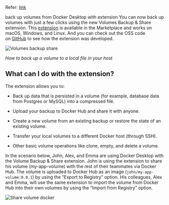 Refer: [link](https://www.docker.com/blog/back-up-and-share-docker-volumes-with-this-extension/)

back up volumes from Docker Desktop with extension
You can now back up volumes with just a few clicks using the new Volumes Backup & Share extension. This [extension](https://hub.docker.com/extensions/docker/volumes-backup-extension) is available in the Marketplace and works on macOS, Windows, and Linux. And you can check out the OSS code on [GitHub](https://github.com/docker/volumes-backup-extension) to see how the extension was developed.

![Volumes backup share](https://www.docker.com/wp-content/uploads/2022/09/volumes-backup-share-extension.gif "- Volumes Backup Share")

_How to back up a volume to a local file in your host_

## What can I do with the extension?

The extension allows you to:

- Back up data that is persisted in a volume (for example, database data from Postgres or MySQL) into a compressed file.

- Upload your backup to Docker Hub and share it with anyone.

- Create a new volume from an existing backup or restore the state of an existing volume.

- Transfer your local volumes to a different Docker host (through SSH).

- Other basic volume operations like clone, empty, and delete a volume.

In the scenario below, John, Alex, and Emma are using Docker Desktop with the Volume Backup & Share extension. John is using the extension to share his volume (my-app-volume) with the rest of their teammates via Docker Hub. The volume is uploaded to Docker Hub as an image (`john/my-app-volume:0.0.1`) by using the “Export to Registry” option. His colleagues, Alex and Emma, will use the same extension to import the volume from Docker Hub into their own volumes by using the “Import from Registry” option.

![Share volume docker](https://www.docker.com/wp-content/uploads/2022/09/share-volume-docker.png "- Share Volume Docker")
